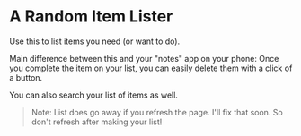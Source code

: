 # A Random Item Lister

Use this to list items you need (or want to do).

Main difference between this and your "notes" app on your phone: Once you complete the item on your list, you can easily delete them with a click of a button.

You can also search your list of items as well.

> Note: List does go away if you refresh the page. I'll fix that soon. So don't refresh after making your list!